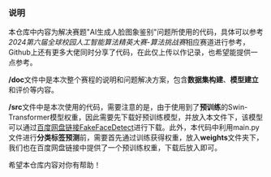 ### 说明

本仓库中内容为解决赛题"AI生成人脸图象鉴别"问题所使用的代码，具体可以参考*2024第六届全球校园人工智能算法精英大赛-算法挑战赛*相应赛道进行参考，Github上还有更多大佬同时分享了代码，在此仅上传以作记录，也希望能提供一点参考。

**/doc**文件中是本次整个赛程的说明和问题解决方案，包含**数据集构建**、**模型建立**和评价等内容。

**/src**文件中是本次使用的代码，需要注意的是，由于使用到了**预训练**的Swin-Transformer模型权重，因此需要先下载好预训练模型，并放入本文件下，该模型可以通过[百度网盘链接FakeFaceDetect](https://pan.baidu.com/s/1x0JNx36edRVHWhimfxh3gw?pwd=bmfh)进行下载。此外，本代码中利用main.py文件进行**分类标签预测**前，需要首先通过训练获得权重，放入**weights**文件夹下，我们也在百度网盘链接中提供了一个预训练权重，下载后放入即可。

希望本仓库内容对你有帮助！
